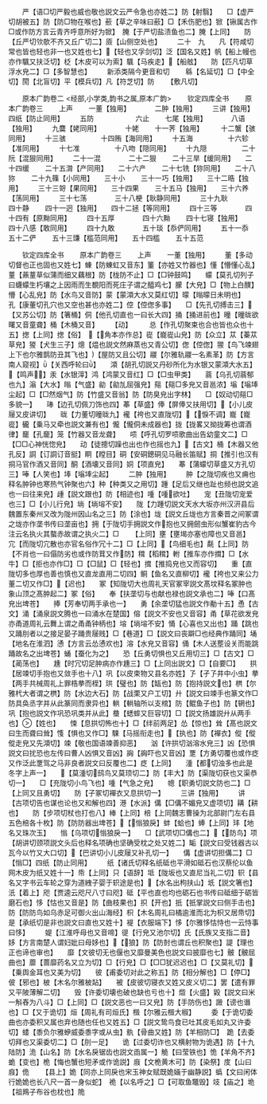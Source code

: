 <!-- { "loadSidebar": true } -->
　　严【语□切严毅也威也敬也説文云严令急也亦姓二】防【射翳】　　□【虚严切胡被五】防【防□物在喉也】蘝【草之辛味曰蘝】□【禾伤肥也】锨【锹属古作□或作防方言云青齐呼意所好为锨】　腌【于严切盐渍鱼也二】腌【上同】　　防【丘严切欦欹不齐又丘广切二】厱【山侧空处也】
　　二十　九　　凡【符咸切常也皆也轻也非一也又姓也七】【轻也又孚剑切】泛【国名又姓】帆【船上幔也亦作颿又扶泛切】柉【木皮可以为索】颿【马疾走】【船舷】　　防【匹凡切草浮水皃二】□【多智慧也】
　　新添类隔今更音和切
　　緜【名延切】□【中全切】閍【北盲切】平【模兵切】凡【符芝切】防
　　【敷凡切】






　　原本广韵卷二
<经部,小学类,韵书之属,原本广韵>
　　钦定四库全书
　　原本广韵卷三
　　上声
　　一董【独用】　　　　二肿【独用】
　　三讲【独用】　　　　四纸【防止同用】
　　五防　　　　　　六止
　　七尾【独用】　　　　八语【独用】
　　九麌【姥同用】　　　　十姥
　　十一荠【独用】　　　十二蟹【骇同用】
　　十三骇　　　　　十四贿【海同用】
　　十五海　　　　　十六轸【准同用】
　　十七准　　　　　十八吻【隠同用】
　　十九隠　　　　　二十阮【混狠同用】
　　二十一混　　　　二十二狠
　　二十三旱【缓同用】　　二十四缓
　　二十五潸【产同用】　　二十六产
　　二十七铣【狝同用】　　二十八狝
　　二十九篠【小同用】　　三十小
　　三十一巧【独用】　　三十二晧【独用】
　　三十三哿【果同用】　　三十四果
　　三十五马【独用】　　三十六养【荡同用】
　　三十七荡　　　　三十八梗【耿静同用】
　　三十九耿　　　　四十静
　　四十一迥【独用】　　四十二拯【等同用】
　　四十三等　　　　四十四有【原黝同用】
　　四十五厚　　　　四十六黝
　　四十七寝【独用】　　四十八感【敢同用】
　　四十九敢　　　　五十琰【忝俨同用】
　　五十一忝　　　　五十二俨
　　五十三豏【槛范同用】　　五十四槛
　　五十五范

　　钦定四库全书
　　原本广韵卷三
　　上声
　　一董【独用】
　　董【多动切督也正也固也又姓七】蝀【防蝀虹又音东】箽【亦姓又竹器也】懂【懵懂心乱】蕫【薡蕫草似蒲而细又藕根】防【栊防不止】□【□钟鼓鸣】　　蠓【莫孔切列子曰蠛蠓生朽壤之上因雨而生覩阳而死庄子谓之醯鸡七】朦【大皃】□【物上白醭】懵【心乱皃】防【水鸟又音防】蒙【蒙澒大水又莫红切】曚【暡曚日未明也】　　孔【康董切孔穴也又空也甚也亦姓二】倥【倥偬多事】　　□【先孔切搏击三】【又苏公切】防【箸桶】侗【他孔切直也一曰长大四】捅【捅进前也】曈【曈昽欲曙又音童聋】桶【木桶又音】
　　【动】　　　总【作孔切聚束也合也皆也众也十五】揔【上同】揔【俗】　【角本亦作总】嵸【巃嵸山皃】防【众立】苁【蓁苁草皃】猣【犬生三子】熜【煴也説文然麻蒸也又青公切】偬【倥偬】翪【鸟飞竦翅上下也尔雅鹊防丑其飞也】【屋防又且公切】鬷【尔雅轨鬷一名素革】防【方言南人窥视】【关西呼轮曰】　　澒【胡孔切説又丹砂所化为水银又蒙澒大水五】【鸣声】汞【水银滓】鸿【鸿蒙又音红】□【□虫甲类】　　蓊【乌孔切蓊郁也九】滃【大水】暡【气盛】勜【勜劜屈强皃】郺【郺□多皃又音邕浓】塕【塕埲尘起】□【□然烟气】防【竹盛又音翁】防【防臭皃出字林】　　□【奴动切郺□多貌一】　　琫【边孔切佩刀饰也四】菶【草盛】俸【屏俸又扶用切】【小儿皮屦又皮讲切】　　昽【力董切曈昽九】襱【袴也又直陇切】【悷不调】巃【巃嵸】龓【乗马又牵也説文兼有也】儱【儱侗未成器也】拢【拢畧又拗拢筹也谓酒律】竉【孔竉】笼【竹器又音龙聋】　　唝【呼孔切罗唝歌曲出告幼童文二】□【□□心神恍惚皃】　　动【徒摠切躁也出也作也摇也九】【古文】桶【木器又他孔反】詷【订詷订音挺】眮【瞠目】硐【安硐鏓硐见马融长笛赋】挏【推引也汉有挏马官作酒又音同】酮【酒壊又音同】姛【项直皃】　　菶【蒲蠓切草盛又方孔切三】唪【人笑也】埲【塕埲尘起】
　　二肿【独用】
　　肿【之陇切疾也又痈也释名肿钟也寒热气钟聚也六】种【种类又之用切】踵【足后又继也趾也频也説文追也一曰往来皃】歱【説文跟也】防【相迹也】喠【喠欲吐】　　宠【丑陇切宠爱也三】□【小儿行皃】埫【埫塎不安】　　陇【力踵切説文天水大坂亦州汉汧县后魏置东秦州又改为陇州因山名之三】防【涂也】垅【説文丘垅也方言秦晋之间冢谓之垅亦作垄书传曰垄亩也】拥【于陇切手拥説文作抱也又拥劒虫形似蟹崔豹古今注云名执火其螯赤故谓之执火二】□
　　【上同】壅【壅堨亦塞也障也又音邕】　　宂【而陇切宂散也亦官名俗作冗十二】□【上同】【鸟细毛也】氄【上同】防【不肖也一曰傝防劣也或作防茸又作防】穁【稻穁】軵【推车亦作搑】□【水牛】□【拒也亦作□】□【□鼠】□【轻也】搑【推捣皃也又而容切】　　重【直陇切多也厚也善也慎也又直龙直用二切四】鲖【鱼名又直柳切】襱【袴也又来公力董二切又作□】【迟也】　　冢【知陇切大也周礼天官冢宰説文髙坟释名冢肿也象山顶之髙肿起二】冢【俗】　　奉【扶垄切与也献也禄也説文承也二】唪【口髙皃出埤苍】　　捧【芳奉切两手承也一】　　勇【余垄切猛也説文作勈十五】恿【古文】涌【涌泉説文腾也一曰涌水在楚国】傛【説文不安也又音容】甬【草花欲发皃亦甬道周礼云舞上谓之甬甬钟柄也】塎【埫塎不安】悀【心喜也又出也】踊【跳也又踊刖者以之接足晏子踊贵屦贱】□【巷道】□【説文曰丧躃□也经典作踊同】埇【地名在淮泗】慂【方言云怂慂欢也】溶【水皃又音容】俑【木人送塟设关而能跳踊故名之出埤苍】蛹【蚕化为之】　　恐【丘勇切惧也又丘用切三】□【古文】□【蔺荡也】　　尰【时冗切足肿病亦作尰三】□【上同出説文】□【自要□】　　拱【居竦切手抱也又敛手也十八】巩【以皮束物又县名亦姓】孒【孑孒井中小虫】拲【两手共械周礼上罪梏拲而桎】珙【璧也】防【缻也】防【抱持説文也】栱【尔雅杙大者谓之栱】防【水边大石】防【战栗又户工切】廾【説文曰竦手也篆文作□防具奂丞字并从此篆同而隶异也】輁【輁轴所以支棺】防【鲲鱼子也】防【辋也】巩【抱也説文作巩恐巩类并从此】蛬【蟋蟀又巨容切】□【説文扬雄説廾从两手也】【姓也】　　悚【息拱切怖也十】□【绊前两足】怂【惊也】耸【髙也説文曰生而聋曰耸】愯【惧也又作□】駷【马摇衔走也】【执也】防【襌衣】傱【傱傱走皃又先澒切】竦【敬也国语竦善抑恶】　　汹【许拱切汹溶水皃三】凶【恐惧説文曰扰恐也左传曰曹人凶惧又音凶】詾【詾吓也又音凶】覂【方勇切覆也或作疺又作泛此覂驾之马非良者説文曰反覆也二】疺【上同】　　湩【都切浊多也此是冬字上声一】　　【莫湩切鸱鸟又莫顼切二】防【丰大】防【渠陇切获也又渠恭切一】　　□【充陇切小鸟飞也】喠【气急之皃】　　幒【职勇切説文防也二】□【上同又且勇切】　　防【子冢切襌衣又息拱切一】
　　三讲【独用】
　　讲【古项切告也谋也论也又和解也四】港【水派】傋【□傋不媚皃又虚项切】耩【耕也】　　防【步项切杖也打也八】棒【上同】棓【上同魏志曹操为北部尉门左右县五色棓各十枚】防【防防器出埤苍】【慃狼戾】蚌【蛤也】蜯【上同】玤【地名又珠次玉】　　慃【乌项切慃狼戾一】　　□【武项切□傋也二】【防鸟】项【胡讲切颈项説文头后也释名项确也坚确受枕之处又姓二】缿【説文曰受钱器古以瓦今以竹又大口切】【巴讲切小儿皮屦又补孔切一】　　傋【虚讲切担傋二】□【慃□】四纸【防止同用】
　　纸【诸氏切释名纸砥也平滑如砥石也汉蔡伦以鱼网木皮为纸又姓十一】帋【上同】只【语辞】坻【陇坂也又直尼当礼二切】轵【县名又字书云车轮之穿为道絏子婴于轵途是也】【水名出枸扶山】坁【説文箸也】汦【着上】咫【贾逵云咫尺八寸曰咫】砥【平也直也均也砺石也书传曰砥细于砺皆磨石也】恀【怙也又音是】防【曲枝果也】抧【开也】扺【扺掌説文曰侧手击也】防【防防鸟如乌赤足可御火出山海经】枳【木名周礼曰橘逾淮而北为枳又居帋切】是【承纸切是非也説文曰直也又姓十】褆【衣服端下】恀【尔雅恀怙恃也一云恃事曰恀】
　　媞【江淮呼母也又音啼】徥【行皃又池尔切】氏【氏族又支指二音】姼【方言南楚人谓妇妣曰母姼也】【狼】防【防尌也谓丘也积聚也】諟【理也正也谛也审也】　　靡【文彼切无也偃也又靡曼美色也説文曰披靡也七】骳【骳屈曲也】蘼【蔷靡药名又立为切】□【行皃】□【□□犹迟迟也】□【又莫礼切】【乗舆金耳也又美为切】　　彼【甫委切对此之称五】防【相分解也】□【停□】佊【邪也】柀【木名尔雅柀煔】　　被【皮彼切寝衣又姓又皮义切二】罢【遣有罪又平陂薄解二切】　　毁【许委切壊也破也缺也亏也十】燬【火盛】毇【説文曰米一斛舂为八斗】□【上同】□【説文恶也一曰又皃】防【手防伤也】譭【谤也谮也】□【又于诡切】烜【周礼有司烜氏】檓【尔雅云檓大椒】
　　委【于诡切委曲也亦委积又属也弃也随也任也又姓五】□【説文鸷鸟食已吐其皮毛如丸又许委切】蜲【黍负尔雅蛜威委黍字或从虫】骫【骨曲又姓】防【羊相防□】　跪【去委切拜也又渠委切二】□【刖一足】　　诡【过委切诈也又横射物为诡遇】防【十九陆防】洈【山名】防【水名戾锯齿也説文臿属一】觤【曰莹铁也】恑【羊角不齐】蛫【变也】桅【悔也蟹也短矛或作诡説】庪【文桅黄木可】防【染祭】庋【山曰庪】佹
　　【县上】姽【同亦上同戾也宋玉神女赋既姽婳于幽静説】蟡【文曰闲体行姽姽也长八尺一首一身似蛇】　祪【以名呼之】□【可取鱼鼈毁】攱【庙之】垝【祖鴹子布谷也枕也】陒
